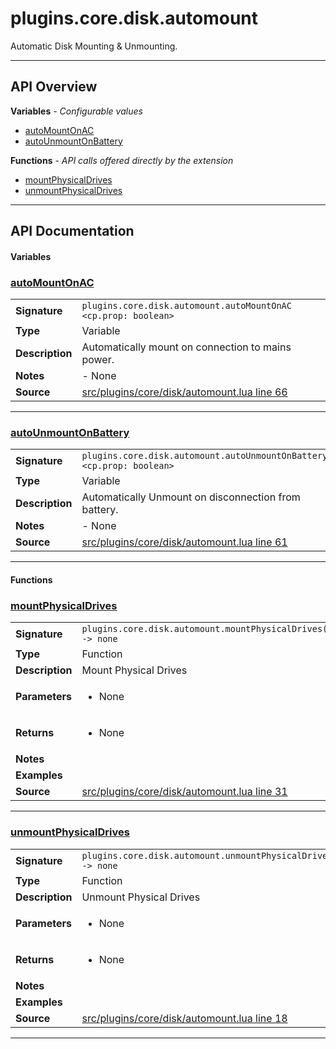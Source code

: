 # plugins.core.disk.automount

Automatic Disk Mounting & Unmounting.

---

## API Overview
**Variables** - _Configurable values_
 * [autoMountOnAC](#automountonac)
 * [autoUnmountOnBattery](#autounmountonbattery)

**Functions** - _API calls offered directly by the extension_
 * [mountPhysicalDrives](#mountphysicaldrives)
 * [unmountPhysicalDrives](#unmountphysicaldrives)


---

## API Documentation

#### Variables


### [autoMountOnAC](#automountonac)

|                                             |                                                                                     |
| --------------------------------------------|-------------------------------------------------------------------------------------|
| **Signature**                               | `plugins.core.disk.automount.autoMountOnAC <cp.prop: boolean>`                                                                    |
| **Type**                                    | Variable                                                                     |
| **Description**                             | Automatically mount on connection to mains power.                                                                     |
| **Notes**                                   | - None |
| **Source**                                  | [src/plugins/core/disk/automount.lua line 66](https://github.com/CommandPost/CommandPost/blob/develop/src/plugins/core/disk/automount.lua#L66) |

---


### [autoUnmountOnBattery](#autounmountonbattery)

|                                             |                                                                                     |
| --------------------------------------------|-------------------------------------------------------------------------------------|
| **Signature**                               | `plugins.core.disk.automount.autoUnmountOnBattery <cp.prop: boolean>`                                                                    |
| **Type**                                    | Variable                                                                     |
| **Description**                             | Automatically Unmount on disconnection from battery.                                                                     |
| **Notes**                                   | - None |
| **Source**                                  | [src/plugins/core/disk/automount.lua line 61](https://github.com/CommandPost/CommandPost/blob/develop/src/plugins/core/disk/automount.lua#L61) |

---

#### Functions


### [mountPhysicalDrives](#mountphysicaldrives)

|                                             |                                                                                     |
| --------------------------------------------|-------------------------------------------------------------------------------------|
| **Signature**                               | `plugins.core.disk.automount.mountPhysicalDrives() -> none`                                                                    |
| **Type**                                    | Function                                                                     |
| **Description**                             | Mount Physical Drives                                                                     |
| **Parameters**                              | <ul><li>None</li></ul> |
| **Returns**                                 | <ul><li>None</li></ul>          |
| **Notes**                                   | <ul></ul> |
| **Examples**                                | <ul></ul> |
| **Source**                                  | [src/plugins/core/disk/automount.lua line 31](https://github.com/CommandPost/CommandPost/blob/develop/src/plugins/core/disk/automount.lua#L31) |

---


### [unmountPhysicalDrives](#unmountphysicaldrives)

|                                             |                                                                                     |
| --------------------------------------------|-------------------------------------------------------------------------------------|
| **Signature**                               | `plugins.core.disk.automount.unmountPhysicalDrives() -> none`                                                                    |
| **Type**                                    | Function                                                                     |
| **Description**                             | Unmount Physical Drives                                                                     |
| **Parameters**                              | <ul><li>None</li></ul> |
| **Returns**                                 | <ul><li>None</li></ul>          |
| **Notes**                                   | <ul></ul> |
| **Examples**                                | <ul></ul> |
| **Source**                                  | [src/plugins/core/disk/automount.lua line 18](https://github.com/CommandPost/CommandPost/blob/develop/src/plugins/core/disk/automount.lua#L18) |

---


